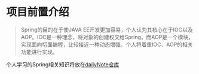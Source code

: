 # 项目前置介绍

> Spring的目的在于使JAVA EE开发更加容易，个人认为其核心在于IOC以及AOP。IOC是一种理念，将对象的创建权交给Spring，而AOP是一个模块，实现面向切面编程，比较接近一种动态增强。个人将着重IOC、AOP的相关功能进行实现。

个人学习的Spring相关知识将放在[dailyNote仓库](https://github.com/yato-sama-sword/dailyNote/blob/main/my-spring.md)
